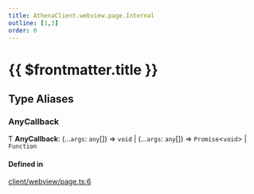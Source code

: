 ```yaml
---
title: AthenaClient.webview.page.Internal
outline: [1,3]
order: 0
---
```


# {{ $frontmatter.title }}


## Type Aliases

### AnyCallback

Ƭ **AnyCallback**: (...`args`: `any`[]) => `void` \| (...`args`: `any`[]) => `Promise`<`void`\> \| `Function`

#### Defined in

[client/webview/page.ts:6](https://github.com/Stuyk/altv-athena/blob/6d21f39/src/core/client/webview/page.ts#L6)

